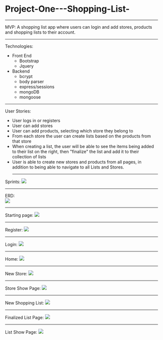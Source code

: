 # Project-One---Shopping-List-
<hr/>
MVP:
    A shopping list app where users can login and add stores, products and shopping lists to their account.
<hr/>
Technologies:

* Front End
  * Bootstrap
  * Jquery
* Backend
  * bcrypt
  * body parser
  * express/sessions
  * mongoDB
  * mongoose
<hr/>

User Stories:
 - User logs in or registers
 - User can add stores
 - User can add products, selecting which store they belong to
 - From each store the user can create lists based on the products from that store
 - When creating a list, the user will be able to see the items being added to their list on the right, then "finalize" the list and add it to their collection of lists
 - User is able to create new stores and products from all pages, in addition to being able to navigate to all Lists and Stores.  
   <hr/>

Sprints: 
<img src="Pictures/Project-One-Sprints.png">
<hr/>

ERD:  
<img src="Pictures/ERD.png">
<hr/>

Starting page: 
<img src="wireframes/1-Log-in-sign-up-page.png">
<hr/>

Register: 
<img src="wireframes/3-Sign-up-page.png">
<hr/>

Login:
<img src="wireframes/2-Log-in-page.png">
<hr/>

Home: 
<img src="wireframes/4-Home-page.png">
<hr/>

New Store:
<img src="wireframes/5-Create-new-store-page.png">
<hr/>

Store Show Page:
<img src="wireframes/6-Specific-store-page.png">
<hr/>

New Shopping List:
<img src="wireframes/7-Create-new-shopping-list-page.png">
<hr/>

Finalized List Page:
<img src="wireframes/8-Finalized-list-page.png">
<hr/>

List Show Page:
<img src="wireframes/9-Specific-list-page.png">

